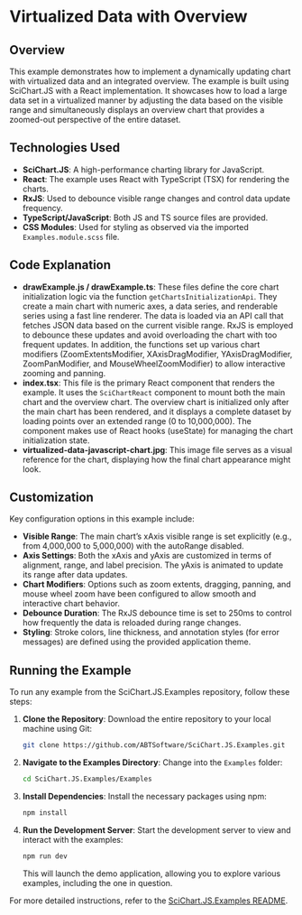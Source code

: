 # Virtualized Data with Overview

## Overview

This example demonstrates how to implement a dynamically updating chart with virtualized data and an integrated overview. The example is built using SciChart.JS with a React implementation. It showcases how to load a large data set in a virtualized manner by adjusting the data based on the visible range and simultaneously displays an overview chart that provides a zoomed-out perspective of the entire dataset.

## Technologies Used

-   **SciChart.JS**: A high-performance charting library for JavaScript.
-   **React**: The example uses React with TypeScript (TSX) for rendering the charts.
-   **RxJS**: Used to debounce visible range changes and control data update frequency.
-   **TypeScript/JavaScript**: Both JS and TS source files are provided.
-   **CSS Modules**: Used for styling as observed via the imported `Examples.module.scss` file.

## Code Explanation

-   **drawExample.js / drawExample.ts**: These files define the core chart initialization logic via the function `getChartsInitializationApi`. They create a main chart with numeric axes, a data series, and renderable series using a fast line renderer. The data is loaded via an API call that fetches JSON data based on the current visible range. RxJS is employed to debounce these updates and avoid overloading the chart with too frequent updates. In addition, the functions set up various chart modifiers (ZoomExtentsModifier, XAxisDragModifier, YAxisDragModifier, ZoomPanModifier, and MouseWheelZoomModifier) to allow interactive zooming and panning.
-   **index.tsx**: This file is the primary React component that renders the example. It uses the `SciChartReact` component to mount both the main chart and the overview chart. The overview chart is initialized only after the main chart has been rendered, and it displays a complete dataset by loading points over an extended range (0 to 10,000,000). The component makes use of React hooks (useState) for managing the chart initialization state.
-   **virtualized-data-javascript-chart.jpg**: This image file serves as a visual reference for the chart, displaying how the final chart appearance might look.

## Customization

Key configuration options in this example include:

-   **Visible Range**: The main chart’s xAxis visible range is set explicitly (e.g., from 4,000,000 to 5,000,000) with the autoRange disabled.
-   **Axis Settings**: Both the xAxis and yAxis are customized in terms of alignment, range, and label precision. The yAxis is animated to update its range after data updates.
-   **Chart Modifiers**: Options such as zoom extents, dragging, panning, and mouse wheel zoom have been configured to allow smooth and interactive chart behavior.
-   **Debounce Duration**: The RxJS debounce time is set to 250ms to control how frequently the data is reloaded during range changes.
-   **Styling**: Stroke colors, line thickness, and annotation styles (for error messages) are defined using the provided application theme.

## Running the Example

To run any example from the SciChart.JS.Examples repository, follow these steps:

1. **Clone the Repository**: Download the entire repository to your local machine using Git:

    ```bash
    git clone https://github.com/ABTSoftware/SciChart.JS.Examples.git
    ```

2. **Navigate to the Examples Directory**: Change into the `Examples` folder:

    ```bash
    cd SciChart.JS.Examples/Examples
    ```

3. **Install Dependencies**: Install the necessary packages using npm:

    ```bash
    npm install
    ```

4. **Run the Development Server**: Start the development server to view and interact with the examples:

    ```bash
    npm run dev
    ```

    This will launch the demo application, allowing you to explore various examples, including the one in question.

For more detailed instructions, refer to the [SciChart.JS.Examples README](https://github.com/ABTSoftware/SciChart.JS.Examples/blob/master/README.md).
